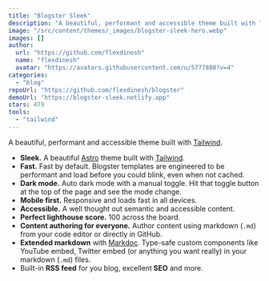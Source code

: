 ```yaml
---
title: "Blogster Sleek"
description: "A beautiful, performant and accessible theme built with Tailwind."
image: "/src/content/themes/_images/blogster-sleek-hero.webp"
images: []
author:
  url: "https://github.com/flexdinesh"
  name: "flexdinesh"
  avatar: "https://avatars.githubusercontent.com/u/5777880?v=4"
categories:
  - "blog"
repoUrl: "https://github.com/flexdinesh/blogster"
demoUrl: "https://blogster-sleek.netlify.app"
stars: 479
tools:
  - "tailwind"
---
```


<p>
  A beautiful, performant and accessible theme built with
  <a href="https://tailwindcss.com" rel="noopener noreferrer" target="_blank">Tailwind</a>.
</p>
<ul>
  <li>
    <strong>Sleek.</strong> A beautiful
    <a href="https://astro.build" rel="noopener noreferrer" target="_blank">Astro</a> theme built
    with <a href="https://tailwindcss.com" rel="noopener noreferrer" target="_blank">Tailwind</a>.
  </li>
  <li>
    <strong>Fast.</strong> Fast by default. Blogster templates are engineered to be performant and
    load before you could blink, even when not cached.
  </li>
  <li>
    <strong>Dark mode.</strong> Auto dark mode with a manual toggle. Hit that toggle button at the
    top of the page and see the mode change.
  </li>
  <li><strong>Mobile first.</strong> Responsive and loads fast in all devices.</li>
  <li><strong>Accessible.</strong> A well thought out semantic and accessible content.</li>
  <li><strong>Perfect lighthouse score.</strong> 100 across the board.</li>
  <li>
    <strong>Content authoring for everyone.</strong> Author content using markdown
    (<code>.md</code>) from your code editor or directly in GitHub.
  </li>
  <li>
    <strong>Extended markdown</strong> with
    <a href="https://markdoc.dev" rel="noopener noreferrer" target="_blank">Markdoc</a>. Type-safe
    custom components like YouTube embed, Twitter embed (or anything you want really) in your
    markdown (<code>.md</code>) files.
  </li>
  <li>Built-in <strong>RSS feed</strong> for you blog, excellent<strong> SEO</strong> and more.</li>
</ul>
